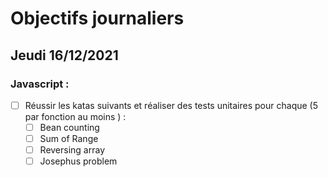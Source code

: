 # Objectifs journaliers

## Jeudi 16/12/2021


### Javascript :

* [ ] Réussir les katas suivants et réaliser des tests unitaires pour chaque (5  par fonction au moins ) :
    * [ ] Bean counting
    * [ ] Sum of Range
    * [ ] Reversing array
    * [ ] Josephus problem
